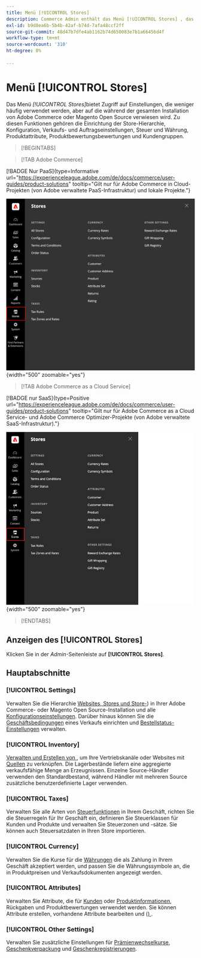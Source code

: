 ```yaml
---
title: Menü [!UICONTROL Stores]
description: Commerce Admin enthält das Menü [!UICONTROL Stores] , das Zugriff auf Tools zum Einrichten von Shophierarchie, Konfiguration, Inventar, Steuern und Attributen bietet.
exl-id: b9d8ea6b-5b4b-42af-b74d-7afa48ccf2ff
source-git-commit: 48d47b7dfe4ab1162b74d650083e7b1a66456d4f
workflow-type: tm+mt
source-wordcount: '310'
ht-degree: 0%

---
```


# Menü [!UICONTROL Stores]

Das Menü _[!UICONTROL Stores]_&#x200B;bietet Zugriff auf Einstellungen, die weniger häufig verwendet werden, aber auf die während der gesamten Installation von Adobe Commerce oder Magento Open Source verwiesen wird. Zu diesen Funktionen gehören die Einrichtung der Store-Hierarchie, Konfiguration, Verkaufs- und Auftragseinstellungen, Steuer und Währung, Produktattribute, Produktbewertungsbewertungen und Kundengruppen.

>[!BEGINTABS]

>[!TAB Adobe Commerce]

[!BADGE Nur PaaS]{type=Informative url="https://experienceleague.adobe.com/de/docs/commerce/user-guides/product-solutions" tooltip="Gilt nur für Adobe Commerce in Cloud-Projekten (von Adobe verwaltete PaaS-Infrastruktur) und lokale Projekte."}

![Admin - Speichermenü](./assets/stores-menu.png){width="500" zoomable="yes"}

>[!TAB Adobe Commerce as a Cloud Service]

[!BADGE nur SaaS]{type=Positive url="https://experienceleague.adobe.com/de/docs/commerce/user-guides/product-solutions" tooltip="Gilt nur für Adobe Commerce as a Cloud Service- und Adobe Commerce Optimizer-Projekte (von Adobe verwaltete SaaS-Infrastruktur)."}

![Admin - Speichermenü](./assets/stores-menu-accs.png){width="500" zoomable="yes"}

>[!ENDTABS]

## Anzeigen des [!UICONTROL Stores]

Klicken Sie in der _Admin_-Seitenleiste auf **[!UICONTROL Stores]**.

## Hauptabschnitte

### [!UICONTROL Settings]

Verwalten Sie die Hierarchie [Websites, Stores und Store-](stores.md#store-and-site-structure)) in Ihrer Adobe Commerce- oder Magento Open Source-Installation und alle [Konfigurationseinstellungen](../configuration-reference/guide-overview.md). Darüber hinaus können Sie die [Geschäftsbedingungen](terms-and-conditions.md) eines Verkaufs einrichten und [Bestellstatus-Einstellungen](order-status.md#custom-order-status) verwalten.

### [!UICONTROL Inventory]

[Verwalten und Erstellen von &#x200B;](../inventory-management/introduction.md), um Ihre Vertriebskanäle oder Websites mit [Quellen](../inventory-management/sources-manage.md) zu verknüpfen. Die Lagerbestände liefern eine aggregierte verkaufsfähige Menge an Erzeugnissen. Einzelne Source-Händler verwenden den Standardbestand, während Händler mit mehreren Source zusätzliche benutzerdefinierte Lager verwenden.

### [!UICONTROL Taxes]

Verwalten Sie alle Arten von [Steuerfunktionen](taxes.md) in Ihrem Geschäft, richten Sie die Steuerregeln für Ihr Geschäft ein, definieren Sie Steuerklassen für Kunden und Produkte und verwalten Sie Steuerzonen und -sätze. Sie können auch Steuersatzdaten in Ihren Store importieren.

### [!UICONTROL Currency]

Verwalten Sie die Kurse für die [Währungen](currency.md) die als Zahlung in Ihrem Geschäft akzeptiert werden, und passen Sie die Währungssymbole an, die in Produktpreisen und Verkaufsdokumenten angezeigt werden.

### [!UICONTROL Attributes]

Verwalten Sie Attribute, die für [Kunden](../customers/attribute-properties.md) oder [Produktinformationen](../catalog/attribute-product-create.md), Rückgaben und Produktbewertungen verwendet werden. Sie können Attribute erstellen, vorhandene Attribute bearbeiten und ([) &#x200B;](../catalog/attribute-sets.md).

### [!UICONTROL Other Settings]

Verwalten Sie zusätzliche Einstellungen für [Prämienwechselkurse](../merchandising-promotions/reward-exchange-rates.md), [Geschenkverpackung](cart-configuration.md#gift-wrap) und [Geschenkregistrierungen](../merchandising-promotions/gift-registries.md).
